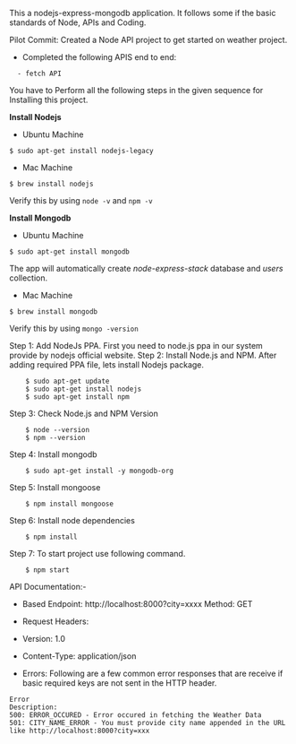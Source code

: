 This a nodejs-express-mongodb application. It follows some if the basic standards of Node, APIs and Coding.

Pilot Commit: Created a Node API project to get started on weather project.
- Completed the following APIS end to end:
```
  - fetch API
```

You have to Perform all the following steps in the given sequence for Installing this project.

**Install Nodejs**
- Ubuntu Machine
```
$ sudo apt-get install nodejs-legacy
```
- Mac Machine
```
$ brew install nodejs
```
Verify this by using `node -v` and `npm -v`

**Install Mongodb**
- Ubuntu Machine
```
$ sudo apt-get install mongodb
```
The app will automatically create *node-express-stack* database and *users* collection.

- Mac Machine
```
$ brew install mongodb
```
Verify this by using `mongo -version`

Step 1: Add NodeJs PPA. First you need to node.js ppa in our system provide by nodejs official website.
Step 2: Install Node.js and NPM. After adding required PPA file, lets install Nodejs package.
```
	$ sudo apt-get update
	$ sudo apt-get install nodejs
	$ sudo apt-get install npm
```

Step 3: Check Node.js and NPM Version
```
	$ node --version
	$ npm --version
```
Step 4: Install mongodb
```
	$ sudo apt-get install -y mongodb-org
```
Step 5: Install mongoose
```
	$ npm install mongoose
```
Step 6: Install node dependencies
```
    $ npm install
```

Step 7: To start project use following command.
```
	$ npm start
```

API Documentation:-

- Based Endpoint: http://localhost:8000?city=xxxx
Method: GET
- Request Headers:
- Version: 1.0

- Content-Type: application/json

- Errors: Following are a few common error responses that are receive if basic required keys are not sent in the HTTP header.
```
Error
Description:
500: ERROR_OCCURED - Error occured in fetching the Weather Data
501: CITY_NAME_ERROR - You must provide city name appended in the URL like http://localhost:8000?city=xxx
